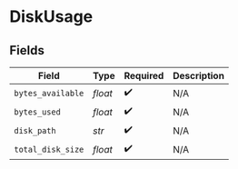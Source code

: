 # DiskUsage


## Fields

| Field              | Type               | Required           | Description        |
| ------------------ | ------------------ | ------------------ | ------------------ |
| `bytes_available`  | *float*            | :heavy_check_mark: | N/A                |
| `bytes_used`       | *float*            | :heavy_check_mark: | N/A                |
| `disk_path`        | *str*              | :heavy_check_mark: | N/A                |
| `total_disk_size`  | *float*            | :heavy_check_mark: | N/A                |